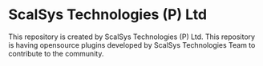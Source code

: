 # ScalSys Technologies (P) Ltd

This repository is created by ScalSys Technologies (P) Ltd.
This repository is having opensource plugins developed by ScalSys Technologies Team to contribute to the community.
